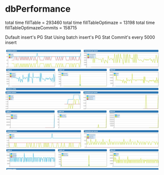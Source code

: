 # dbPerformance

total time fillTable = 293460
total time fillTableOptimaze = 13198
total time fillTableOptimazeCommits = 158715

Dufault insert's PG Stat
Using batch insert's PG Stat
Commit's every 5000 insert

![Dufault](https://github.com/evgenyv13/dbPerformance/blob/master/images/fillTable.jpg)
![Batch](https://github.com/evgenyv13/dbPerformance/blob/master/images/fillTableOptimazeBatch.jpg)
![Batch](https://github.com/evgenyv13/dbPerformance/blob/master/images/fillTableOptimazeCommits.jpg)
